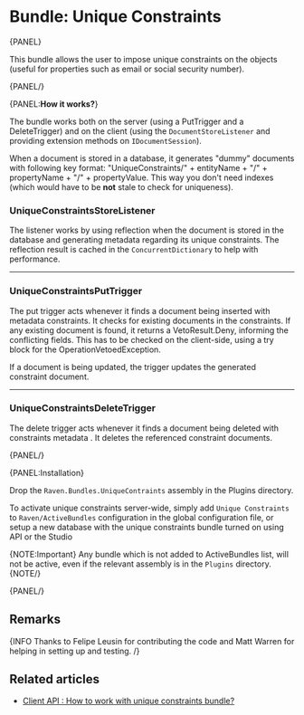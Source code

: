 # Bundle: Unique Constraints

{PANEL}

This bundle allows the user to impose unique constraints on the objects (useful for properties such as email or social security number).

{PANEL/}

{PANEL:**How it works?**}

The bundle works both on the server (using a PutTrigger and a DeleteTrigger) and on the client (using the `DocumentStoreListener` and providing extension methods on `IDocumentSession`).

When a document is stored in a database, it generates "dummy" documents with following key format: "UniqueConstraints/" + entityName + "/" + propertyName + "/" + propertyValue. This way you don't need indexes (which would have to be **not** stale to check for uniqueness).

### UniqueConstraintsStoreListener

The listener works by using reflection when the document is stored in the database and generating metadata regarding its unique constraints. The reflection result is cached in the `ConcurrentDictionary` to help with performance.

<hr />

### UniqueConstraintsPutTrigger

The put trigger acts whenever it finds a document being inserted with metadata constraints. It checks for existing documents in the constraints. If any existing document is found, it returns a VetoResult.Deny, informing the conflicting fields. This has to be checked on the client-side, using a try block for the OperationVetoedException.

If a document is being updated, the trigger updates the generated constraint document.

<hr />

### UniqueConstraintsDeleteTrigger

The delete trigger acts whenever it finds a document being deleted with constraints metadata . It deletes the referenced constraint documents.

{PANEL/}

{PANEL:Installation}

Drop the `Raven.Bundles.UniqueContraints` assembly in the Plugins directory.

To activate unique constraints server-wide, simply add `Unique Constraints` to `Raven/ActiveBundles` configuration in the global configuration file, or setup a new database with the unique constraints bundle turned on using API or the Studio

{NOTE:Important}
Any bundle which is not added to ActiveBundles list, will not be active, even if the relevant assembly is in the `Plugins` directory.
{NOTE/}

{PANEL/}

## Remarks

{INFO Thanks to Felipe Leusin for contributing the code and Matt Warren for helping in setting up and testing. /}

## Related articles

* [Client API : How to work with unique constraints bundle?](../../client-api/bundles/how-to-work-with-unique-constraints-bundle)
